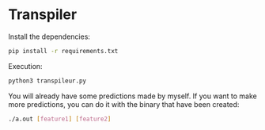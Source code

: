 # Transpiler

Install the dependencies:
```sh
pip install -r requirements.txt
```

Execution:
```sh
python3 transpileur.py
```

You will already have some predictions made by myself.
If you want to make more predictions, you can do it with the binary that have been created:
```sh
./a.out [feature1] [feature2]
```
